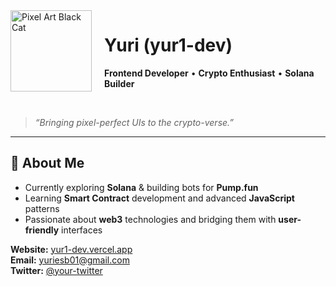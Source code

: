 <!-- Left-Aligned Pixel Cat (Auto-Playing GIF) -->
<img src="https://yur1-dev.vercel.app/pixel-cat.gif" alt="Pixel Art Black Cat" width="130" style="float: left; margin-right: 20px;"/>

# Yuri (yur1-dev)
**Frontend Developer** • **Crypto Enthusiast** • **Solana Builder**

<br clear="left"/>

> *“Bringing pixel-perfect UIs to the crypto-verse.”*

---

## 👀 About Me

- Currently exploring **Solana** & building bots for **Pump.fun**  
- Learning **Smart Contract** development and advanced **JavaScript** patterns  
- Passionate about **web3** technologies and bridging them with **user-friendly** interfaces  

**Website:** [yur1-dev.vercel.app](https://yur1-dev.vercel.app/)  
**Email:** [yuriesb01@gmail.com](mailto:yuriesb01@gmail.com)  
**Twitter:** [@your-twitter](https://twitter.com/your-twitter)  

<!-- (Rest of your README content) -->
